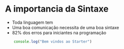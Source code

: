 # A importancia da Sintaxe 

* Toda linguagem tem 
* Uma boa comunicação necessita de uma boa sintaxe 
* 82% dos erros para iniciantes na programação

```js
    console.log("Bem vindos ao Starter")